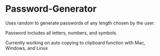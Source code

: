 # Password-Generator

Uses random to generate passwords of any length chosen by the user.

Password includes all letters, numbers, and symbols.

Currently working on auto copying to clipboard function with Mac, Windows, and Linux
